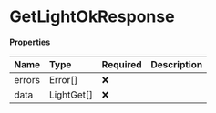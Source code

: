 # GetLightOkResponse

**Properties**

| Name   | Type       | Required | Description |
| :----- | :--------- | :------- | :---------- |
| errors | Error[]    | ❌       |             |
| data   | LightGet[] | ❌       |             |
